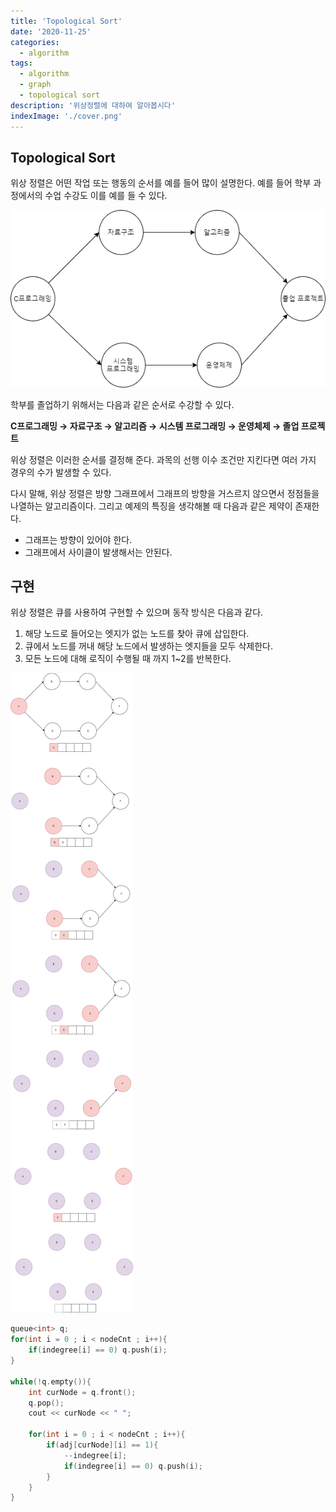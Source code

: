 ```yaml
---
title: 'Topological Sort'
date: '2020-11-25'
categories:
  - algorithm
tags:
  - algorithm
  - graph
  - topological sort
description: '위상정렬에 대하여 알아봅시다'
indexImage: './cover.png'
---
```


## Topological Sort  

위상 정렬은 어떤 작업 또는 행동의 순서를 예를 들어 많이 설명한다. 
예를 들어 학부 과정에서의 수업 수강도 이를 예를 들 수 있다.

![edu_course](./edu_course.png)

학부를 졸업하기 위해서는 다음과 같은 순서로 수강할 수 있다.  

**C프로그래밍 → 자료구조 → 알고리즘 → 시스템 프로그래밍 → 운영체제 → 졸업 프로젝트**

위상 정렬은 이러한 순서를 결정해 준다. 
과목의 선행 이수 조건만 지킨다면 여러 가지 경우의 수가 발생할 수 있다.  

다시 말해, 위상 정렬은 방향 그래프에서 그래프의 방향을 거스르지 않으면서 정점들을 나열하는 알고리즘이다.
그리고 예제의 특징을 생각해볼 때 다음과 같은 제약이 존재한다.
- 그래프는 방향이 있어야 한다.
- 그래프에서 사이클이 발생해서는 안된다.

## 구현  

위상 정렬은 큐를 사용하여 구현할 수 있으며 동작 방식은 다음과 같다.
1. 해당 노드로 들어오는 엣지가 없는 노드를 찾아 큐에 삽입한다.
2. 큐에서 노드를 꺼내 해당 노드에서 발생하는 엣지들을 모두 삭제한다.
3. 모든 노드에 대해 로직이 수행될 때 까지 1~2를 반복한다.

![topological_sort](./topological_sort.png)

``` cpp
queue<int> q;
for(int i = 0 ; i < nodeCnt ; i++){
	if(indegree[i] == 0) q.push(i);
}

while(!q.empty()){
	int curNode = q.front();
	q.pop();
	cout << curNode << " ";

	for(int i = 0 ; i < nodeCnt ; i++){
		if(adj[curNode][i] == 1){
			--indegree[i];
			if(indegree[i] == 0) q.push(i);
		} 
	}
}
```

